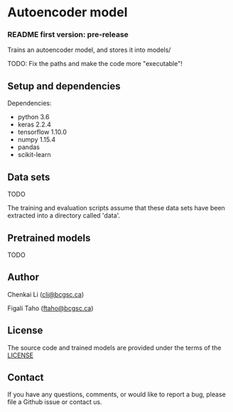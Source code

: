 # Autoencoder model

### README first version: pre-release

Trains an autoencoder model, and stores it into models/

TODO: Fix the paths and make the code more "executable"!

## Setup and dependencies

Dependencies:
- python 3.6
- keras 2.2.4
- tensorflow 1.10.0
- numpy 1.15.4
- pandas
- scikit-learn

## Data sets

TODO

The training and evaluation scripts assume that these data sets have been extracted into a directory called 'data'.

## Pretrained models

TODO

## Author

Chenkai Li (cli@bcgsc.ca)

Figali Taho (ftaho@bcgsc.ca)

<!-- ## Cite

Please cite the above paper if you use this code or pretrained models in your work. -->

## License

The source code and trained models are provided under the terms of the [LICENSE](LICENSE)

## Contact

If you have any questions, comments, or would like to report a bug, please file a Github issue or contact us.
